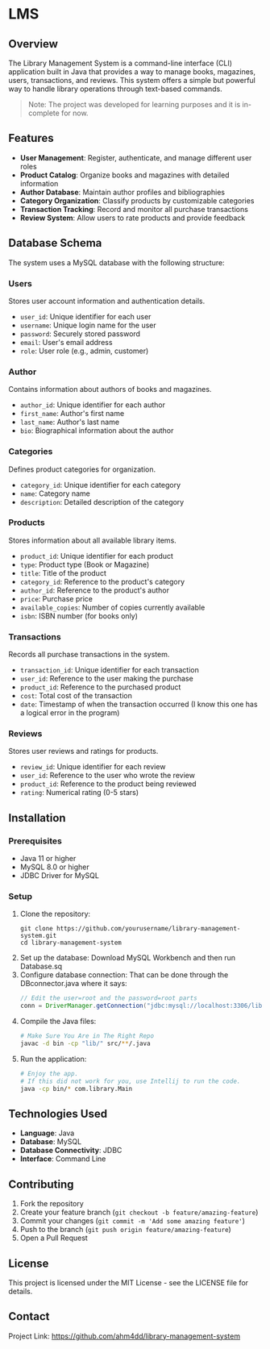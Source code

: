# LMS

## Overview
The Library Management System is a command-line interface (CLI) application built in Java that provides a way to manage books, magazines, users, transactions, and reviews. This system offers a simple but powerful way to handle library operations through text-based commands.
> Note: The project was developed for learning purposes and it is in-complete for now.

## Features
- **User Management**: Register, authenticate, and manage different user roles
- **Product Catalog**: Organize books and magazines with detailed information
- **Author Database**: Maintain author profiles and bibliographies
- **Category Organization**: Classify products by customizable categories
- **Transaction Tracking**: Record and monitor all purchase transactions
- **Review System**: Allow users to rate products and provide feedback

## Database Schema
The system uses a MySQL database with the following structure:

### Users
Stores user account information and authentication details.
- `user_id`: Unique identifier for each user
- `username`: Unique login name for the user
- `password`: Securely stored password
- `email`: User's email address
- `role`: User role (e.g., admin, customer)

### Author
Contains information about authors of books and magazines.
- `author_id`: Unique identifier for each author
- `first_name`: Author's first name
- `last_name`: Author's last name
- `bio`: Biographical information about the author

### Categories
Defines product categories for organization.
- `category_id`: Unique identifier for each category
- `name`: Category name
- `description`: Detailed description of the category

### Products
Stores information about all available library items.
- `product_id`: Unique identifier for each product
- `type`: Product type (Book or Magazine)
- `title`: Title of the product
- `category_id`: Reference to the product's category
- `author_id`: Reference to the product's author
- `price`: Purchase price
- `available_copies`: Number of copies currently available
- `isbn`: ISBN number (for books only)

### Transactions
Records all purchase transactions in the system.
- `transaction_id`: Unique identifier for each transaction
- `user_id`: Reference to the user making the purchase
- `product_id`: Reference to the purchased product
- `cost`: Total cost of the transaction
- `date`: Timestamp of when the transaction occurred (I know this one has a logical error in the program)

### Reviews
Stores user reviews and ratings for products.
- `review_id`: Unique identifier for each review
- `user_id`: Reference to the user who wrote the review
- `product_id`: Reference to the product being reviewed
- `rating`: Numerical rating (0-5 stars)

## Installation

### Prerequisites
- Java 11 or higher
- MySQL 8.0 or higher
- JDBC Driver for MySQL

### Setup
1. Clone the repository:
     ```git
     git clone https://github.com/yourusername/library-management-system.git
     cd library-management-system
     ```
2. Set up the database:
     Download MySQL Workbench and then run Database.sq
3. Configure database connection:
     That can be done through the DBconnector.java where it says:
     ```java
     // Edit the user=root and the password=root parts
     conn = DriverManager.getConnection("jdbc:mysql://localhost:3306/library_system?user=root&password=root");
     ```
4. Compile the Java files:
     ```bash
     # Make Sure You Are in The Right Repo
     javac -d bin -cp "lib/" src/**/.java
     ```
5. Run the application:
     ```bash
     # Enjoy the app.
     # If this did not work for you, use Intellij to run the code.
     java -cp bin/* com.library.Main
     ```


## Technologies Used
- **Language**: Java
- **Database**: MySQL
- **Database Connectivity**: JDBC
- **Interface**: Command Line

## Contributing
1. Fork the repository
2. Create your feature branch (`git checkout -b feature/amazing-feature`)
3. Commit your changes (`git commit -m 'Add some amazing feature'`)
4. Push to the branch (`git push origin feature/amazing-feature`)
5. Open a Pull Request

## License
This project is licensed under the MIT License - see the LICENSE file for details.

## Contact
Project Link: https://github.com/ahm4dd/library-management-system
